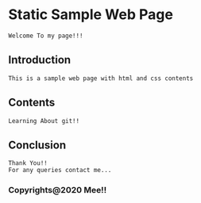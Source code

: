 # Static Sample Web Page
    Welcome To my page!!!
## Introduction
    This is a sample web page with html and css contents
## Contents
    Learning About git!!
## Conclusion
    Thank You!!
	For any queries contact me...
### Copyrights@2020 Mee!!
